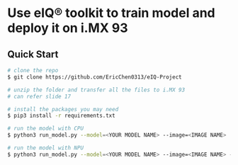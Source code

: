 # Use eIQ® toolkit to train model and deploy it on i.MX 93

## Quick Start

```bash
# clone the repo
$ git clone https://github.com/EricChen0313/eIQ-Project

# unzip the folder and transfer all the files to i.MX 93
# can refer slide 17

# install the packages you may need
$ pip3 install -r requirements.txt

# run the model with CPU
$ python3 run_model.py --model=<YOUR MODEL NAME> --image=<IMAGE NAME>

# run the model with NPU
$ python3 run_model.py --model=<YOUR MODEL NAME> --image=<IMAGE NAME> --use_npu
```

